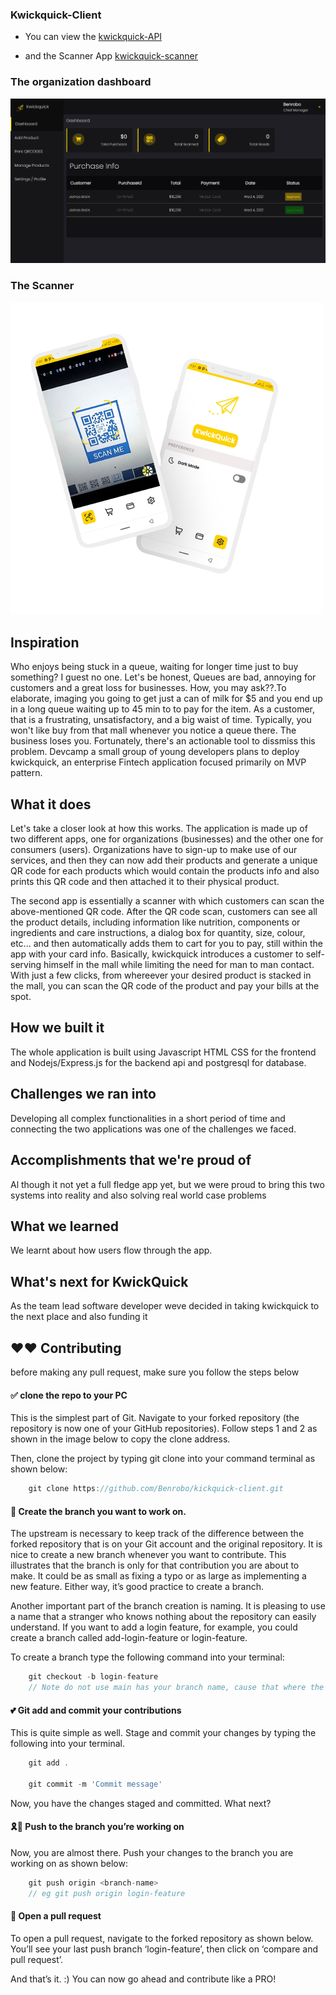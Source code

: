 ### Kwickquick-Client

- You can view the [kwickquick-API](https://github.com/Benrobo/kwickquick-API)

- and the Scanner App [kwickquick-scanner](https://github.com/Benrobo/kwickquick-scanner)

### The organization dashboard

<img src="https://github.com/Benrobo/kwickquick-client-organization/blob/main/dashboard.png?raw=true">

### The Scanner

<img src="https://github.com/Benrobo/kwickquick-client-organization/blob/main/scanner.png?raw=true">

## Inspiration

Who enjoys being stuck in a queue, waiting for longer time just to buy something? I guest no one. Let's be honest, Queues are bad, annoying for customers and a great loss for businesses. How, you may ask??.To elaborate, imaging you going to get just a can of milk for $5 and you end up in a long queue waiting up to 45 min to to pay for the item. As a customer, that is a frustrating, unsatisfactory, and a big waist of time. Typically, you won't like buy from that mall whenever you notice a queue there. The business loses you. Fortunately, there's an actionable tool to dissmiss this problem. Devcamp a small group of young developers plans to deploy kwickquick, an enterprise Fintech application focused primarily on MVP pattern.

## What it does

Let's take a closer look at how this works.
The application is made up of two different apps, one for organizations (businesses) and the other one for consumers (users). Organizations have to sign-up to make use of our services, and then they can now add their products and generate a unique QR code for each products which would contain the products info and also prints this QR code and then attached it to their physical product.

The second app is essentially a scanner with which customers can scan the above-mentioned QR code. After the QR code scan,
customers can see all the product details, including information like nutrition, components or ingredients and care instructions, a dialog box for quantity, size, colour, etc... and then automatically adds them to cart for you to pay, still within the app with your card info. Basically, kwickquick introduces a customer to self-serving himself in the mall while limiting the need for man to man contact. With just a few clicks, from whereever your desired product is stacked in the mall, you can scan the QR code of the product and pay your bills at the spot.

## How we built it

The whole application is built using Javascript HTML CSS for the frontend and Nodejs/Express.js for the backend api and postgresql for database.

## Challenges we ran into

Developing all complex functionalities in a short period of time and connecting the two applications was one of the challenges we faced.

## Accomplishments that we're proud of

Al though it not yet a full fledge app yet, but we were proud to bring this two systems into reality and also solving real world case problems

## What we learned

We learnt about how users flow through the app.

## What's next for KwickQuick

As the team lead software developer weve decided in taking kwickquick to the next place and also funding it

## ❤❤ Contributing

before making any pull request, make sure you follow the steps below

#### ✅ clone the repo to your PC

This is the simplest part of Git. Navigate to your forked repository (the repository is now one of your GitHub repositories). Follow steps 1 and 2 as shown in the image below to copy the clone address.

Then, clone the project by typing git clone <the copied address> into your command terminal as shown below:

```javascript
    git clone https://github.com/Benrobo/kickquick-client.git
```

#### 💎 Create the branch you want to work on.

The upstream is necessary to keep track of the difference between the forked repository that is on your Git account and the original repository.
It is nice to create a new branch whenever you want to contribute. This illustrates that the branch is only for that contribution you are about to make. It could be as small as fixing a typo or as large as implementing a new feature. Either way, it’s good practice to create a branch.

Another important part of the branch creation is naming. It is pleasing to use a name that a stranger who knows nothing about the repository can easily understand. If you want to add a login feature, for example, you could create a branch called add-login-feature or login-feature.

To create a branch type the following command into your terminal:

```javascript
    git checkout -b login-feature
    // Note do not use main has your branch name, cause that where the original and production code resides in
```

#### 💕 Git add and commit your contributions

This is quite simple as well. Stage and commit your changes by typing the following into your terminal.

```javascript
    git add .

    git commit -m 'Commit message'
```

Now, you have the changes staged and committed. What next?

#### 🎗💖 Push to the branch you’re working on

Now, you are almost there. Push your changes to the branch you are working on as shown below:

```javascript
    git push origin <branch-name>
    // eg git push origin login-feature
```

#### 🎉 Open a pull request

To open a pull request, navigate to the forked repository as shown below. You’ll see your last push branch ‘login-feature’, then click on ‘compare and pull request’.

And that’s it. :) You can now go ahead and contribute like a PRO!

